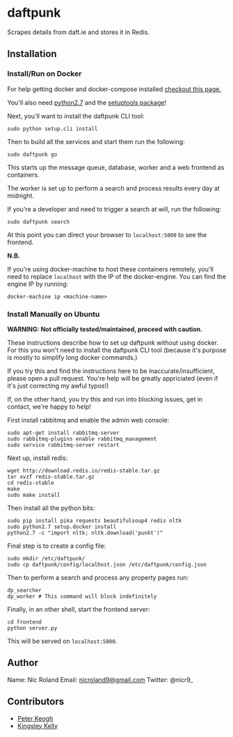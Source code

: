 # daftpunk

Scrapes details from daft.ie and stores it in Redis.

## Installation

### Install/Run on Docker

For help getting docker and docker-compose installed [checkout this page.](https://docs.docker.com/compose/install/)

You'll also need [python2.7](https://www.python.org/downloads/release/python-279/) and the [setuptools package](https://pypi.python.org/pypi/setuptools)!

Next, you'll want to install the daftpunk CLI tool:

```
sudo python setup.cli install
```

Then to build all the services and start them run the following:

```
sudo daftpunk go
```

This starts up the message queue, database, worker and a web frontend as containers.

The worker is set up to perform a search and process results every day at midnight.

If you're a developer and need to trigger a search at will, run the following:

```
sudo daftpunk search
```

At this point you can direct your browser to `localhost:5000` to see the frontend.

**N.B.**

If you're using docker-machine to host these containers remotely, you'll need to replace `localhost` with the IP of the docker-engine.
You can find the engine IP by running:

```
docker-machine ip <machine-name>
```

### Install Manually on Ubuntu

**WARNING: Not officially tested/maintained, proceed with caution.**

These instructions describe how to set up daftpunk without using docker. For this you won't need to install the daftpunk CLI tool (because it's purpose is mostly to simplify long docker commands.)

If you try this and find the instructions here to be inaccurate/insufficient, please open a pull request. You're help will be greatly appriciated (even if it's just correcting my awful typos!)

If, on the other hand, you try this and run into blocking issues, get in contact, we're happy to help!

First install rabbitmq and enable the admin web console:

```
sudo apt-get install rabbitmq-server
sudo rabbitmq-plugins enable rabbitmq_management
sudo service rabbitmq-server restart
```

Next up, install redis:
```
wget http://download.redis.io/redis-stable.tar.gz
tar xvzf redis-stable.tar.gz
cd redis-stable
make
sudo make install
```

Then install all the python bits:
```
sudo pip install pika requests beautifulsoup4 redis nltk
sudo python2.7 setup.docker install
python2.7 -c "import nltk; nltk.download('punkt')"
```

Final step is to create a config file:

```
sudo mkdir /etc/daftpunk/
sudo cp daftpunk/config/localhost.json /etc/daftpunk/config.json
```

Then to perform a search and process any property pages run:

```
dp_searcher
dp_worker # This command will block indefinitely
```

Finally, in an other shell, start the frontend server:

```
cd frontend
python server.py
```

This will be served on `localhost:5000`.

## Author

Name: Nic Roland
Email: nicroland9@gmail.com
Twitter: @nicr9_

## Contributors

* [Peter Keogh](https://github.com/keoghpe)
* [Kingsley Kelly](https://github.com/KingsleyKelly)
